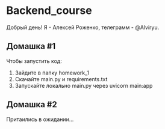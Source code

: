 # Backend_course
Добрый день! Я - Алексей Роженко, телеграмм - @Alviryu. 

## Домашка #1
Чтобы запустить код:
1. Зайдите в папку homework_1
2. Скачайте main.py и requirements.txt
3. Запускайте локально main.py через uvicorn main:app

## Домашка #2
Притаились в ожидании... 
